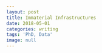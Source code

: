 ```yaml
---
layout: post
title: Immaterial Infrastructures
date: 2018-05-01
categories: writing
tags: 'PhD, Data'
image: null
---
```

